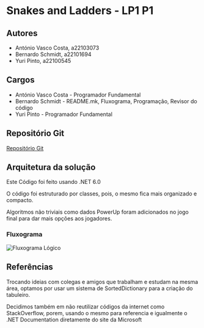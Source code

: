 ﻿# Snakes and Ladders - LP1 P1

## Autores

- António Vasco Costa, a22103073
- Bernardo Schmidt, a22101694
- Yuri Pinto, a22100545

## Cargos
- António Vasco Costa - Programador Fundamental
- Bernardo Schmidt - README.mk, Fluxograma, Programação, Revisor do código
- Yuri Pinto - Programador Fundamental

## Repositório Git
[Repositório Git](https://github.com/yuricezanne/Projeto-1---LP1)

## Arquitetura da solução

Este Código foi feito usando .NET 6.0

O código foi estruturado por classes, pois, o mesmo fica mais organizado e compacto.

Algoritmos não triviais como dados PowerUp foram adicionados no jogo final para dar mais opções aos jogadores.

### Fluxograma
![Fluxograma Lógico](https://raw.githubusercontent.com/yuricezanne/Projeto-1---LP1/master/Fluxograma%20Lógico%20Jogo%20Completo.jpg)

## Referências
Trocando ideias com colegas e amigos que trabalham e estudam na mesma área, optamos por usar um sistema de SortedDictionary para a criação do tabuleiro.

Decidimos também em não reutilizar códigos da internet como StackOverflow, porem, usando o mesmo para referencia e igualmente o .NET Documentation diretamente do site da Microsoft









